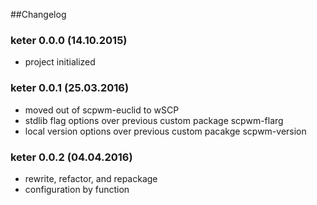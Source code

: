 ##Changelog

### keter 0.0.0 (14.10.2015)

- project initialized

### keter 0.0.1 (25.03.2016)

- moved out of scpwm-euclid to wSCP
- stdlib flag options over previous custom package scpwm-flarg
- local version options over previous custom pacakge scpwm-version

### keter 0.0.2 (04.04.2016)

- rewrite, refactor, and repackage
- configuration by function 
